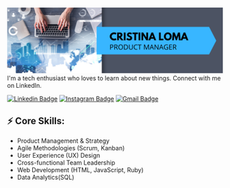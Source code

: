 ![Header image](https://github.com/crisloma/profile/blob/master/images/Cristina%20Loma.png)
I'm a tech enthusiast who loves to learn about new things. Connect with me on LinkedIn.


[![Linkedin Badge](https://img.shields.io/badge/-LinkedIn-blue?style=flat-square&logo=Linkedin&logoColor=white&link=https://www.linkedin.com/in/cristina-loma)](https://www.linkedin.com/in/cristina-loma)
[![Instagram Badge](https://img.shields.io/badge/-Instagram-e4405f?style=flat-square&logo=Instagram&logoColor=white&link=https://www.instagram.com/crislomauk/)](https://www.instagram.com/crislomauk/)
[![Gmail Badge](https://img.shields.io/badge/-Gmail-d14836?style=flat-square&logo=Gmail&logoColor=white&link=mail@crislaragones@gmail.com)](mailto:mail@crislaragones@gmail.com)

## ⚡ Core Skills:
- Product Management & Strategy
- Agile Methodologies (Scrum, Kanban)
- User Experience (UX) Design 
- Cross-functional Team Leadership
- Web Development (HTML, JavaScript, Ruby)
- Data Analytics(SQL)

